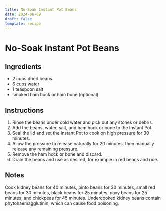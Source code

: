 ```yaml
---
title: No-Soak Instant Pot Beans
date: 2024-06-09
draft: false
template: recipe
---
```


# No-Soak Instant Pot Beans

## Ingredients

* 2 cups dried beans
* 6 cups water
* 1 teaspoon salt
* smoked ham hock or ham bone (optional)

## Instructions

1. Rinse the beans under cold water and pick out any stones or debris.
2. Add the beans, water, salt, and ham hock or bone to the Instant Pot.
3. Seal the lid and set the Instant Pot to cook on high pressure for 30 minutes.
4. Allow the pressure to release naturally for 20 minutes, then manually release any remaining pressure.
5. Remove the ham hock or bone and discard.
6. Drain the beans and use as desired, for example in red beans and rice.

## Notes

Cook kidney beans for 40 minutes, pinto beans for 30 minutes, small red beans for 30 minutes, black beans for 25 minutes, navy beans for 25 minutes, and chickpeas for 45 minutes. Undercooked kidney beans contain phytohaemagglutinin, which can cause food poisoning.